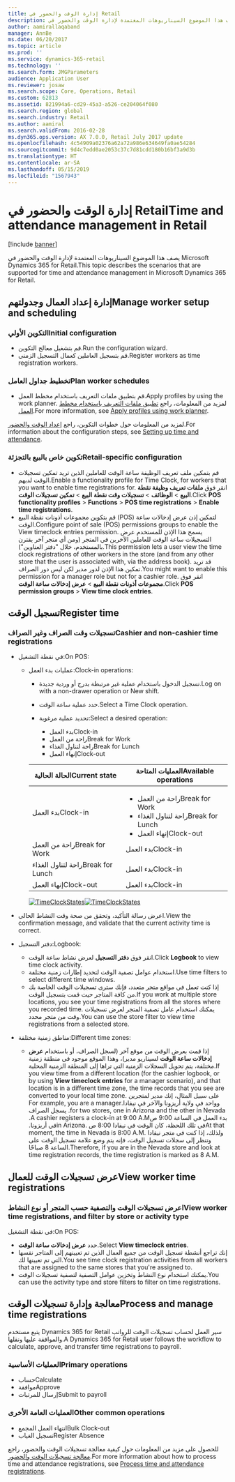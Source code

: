 ```yaml
---
title: إدارة الوقت والحضور في Retail
description: يصف هذا الموضوع السيناريوهات المعتمدة لإدارة الوقت والحضور في Microsoft Dynamics 365 for Retail.
author: aamirallaqaband
manager: AnnBe
ms.date: 06/20/2017
ms.topic: article
ms.prod: ''
ms.service: dynamics-365-retail
ms.technology: ''
ms.search.form: JMGParameters
audience: Application User
ms.reviewer: josaw
ms.search.scope: Core, Operations, Retail
ms.custom: 62813
ms.assetid: 821994a6-cd29-45a3-a526-ce204064f080
ms.search.region: global
ms.search.industry: Retail
ms.author: aamiral
ms.search.validFrom: 2016-02-28
ms.dyn365.ops.version: AX 7.0.0, Retail July 2017 update
ms.openlocfilehash: 4c54909a02376a62a72a986e634649fa0ae54284
ms.sourcegitcommit: 9d4c7edd0ae2053c37c7d81cdd180b16bf3a9d3b
ms.translationtype: HT
ms.contentlocale: ar-SA
ms.lasthandoff: 05/15/2019
ms.locfileid: "1567943"
---
```

# <a name="time-and-attendance-management-in-retail"></a><span data-ttu-id="ef8a6-103">إدارة الوقت والحضور في Retail</span><span class="sxs-lookup"><span data-stu-id="ef8a6-103">Time and attendance management in Retail</span></span>

[!include [banner](includes/banner.md)]

<span data-ttu-id="ef8a6-104">يصف هذا الموضوع السيناريوهات المعتمدة لإدارة الوقت والحضور في Microsoft Dynamics 365 for Retail.</span><span class="sxs-lookup"><span data-stu-id="ef8a6-104">This topic describes the scenarios that are supported for time and attendance management in Microsoft Dynamics 365 for Retail.</span></span>

## <a name="manage-worker-setup-and-scheduling"></a><span data-ttu-id="ef8a6-105">إدارة إعداد العمال وجدولتهم</span><span class="sxs-lookup"><span data-stu-id="ef8a6-105">Manage worker setup and scheduling</span></span>

### <a name="initial-configuration"></a><span data-ttu-id="ef8a6-106">التكوين الأولي</span><span class="sxs-lookup"><span data-stu-id="ef8a6-106">Initial configuration</span></span>

- <span data-ttu-id="ef8a6-107">قم بتشغيل معالج التكوين.</span><span class="sxs-lookup"><span data-stu-id="ef8a6-107">Run the configuration wizard.</span></span>
- <span data-ttu-id="ef8a6-108">قم بتسجيل العاملين كعمال التسجيل الزمني.</span><span class="sxs-lookup"><span data-stu-id="ef8a6-108">Register workers as time registration workers.</span></span>

### <a name="plan-worker-schedules"></a><span data-ttu-id="ef8a6-109">تخطيط جداول العامل</span><span class="sxs-lookup"><span data-stu-id="ef8a6-109">Plan worker schedules</span></span>

- <span data-ttu-id="ef8a6-110">قم بتطبيق ملفات التعريف باستخدام مخطط العمل.</span><span class="sxs-lookup"><span data-stu-id="ef8a6-110">Apply profiles by using the work planner.</span></span> <span data-ttu-id="ef8a6-111">لمزيد من المعلومات، راجع [تطبيق ملفات التعريف باستخدام مخطط العمل‬](https://technet.microsoft.com/library/aa551234.aspx).</span><span class="sxs-lookup"><span data-stu-id="ef8a6-111">For more information, see [Apply profiles using work planner](https://technet.microsoft.com/library/aa551234.aspx).</span></span>

<span data-ttu-id="ef8a6-112">لمزيد من المعلومات حول خطوات التكوين، راجع [إعداد الوقت والحضور](https://technet.microsoft.com/library/aa496971.aspx).</span><span class="sxs-lookup"><span data-stu-id="ef8a6-112">For information about the configuration steps, see [Setting up time and attendance](https://technet.microsoft.com/library/aa496971.aspx).</span></span>

### <a name="retail-specific-configuration"></a><span data-ttu-id="ef8a6-113">تكوين خاص بالبيع بالتجزئة</span><span class="sxs-lookup"><span data-stu-id="ef8a6-113">Retail-specific configuration</span></span>

- <span data-ttu-id="ef8a6-114">قم بتمكين ملف تعريف الوظيفة ساعة الوقت للعاملين الذين تريد تمكين تسجيلات الوقت لديهم.</span><span class="sxs-lookup"><span data-stu-id="ef8a6-114">Enable a functionality profile for Time Clock, for workers that you want to enable time registrations for.</span></span> <span data-ttu-id="ef8a6-115">انقر فوق **ملفات تعريف وظيفة نقطة البيع** &gt; **الوظائف** &gt; **تسجيلات وقت نقطة البيع** &gt; **تمكين تسجيلات الوقت**.</span><span class="sxs-lookup"><span data-stu-id="ef8a6-115">Click **POS functionality profiles** &gt; **Functions** &gt; **POS time registrations** &gt; **Enable time registrations**.</span></span>
- <span data-ttu-id="ef8a6-116">قم بتكوين مجموعات أذونات نقطة البيع (POS) لتمكين إذن عرض إدخالات ساعة الوقت.</span><span class="sxs-lookup"><span data-stu-id="ef8a6-116">Configure point of sale (POS) permissions groups to enable the View timeclock entries permission.</span></span> <span data-ttu-id="ef8a6-117">يسمح هذا الإذن للمستخدم عرض التسجيلات ساعة الوقت للعاملين الآخرين في المتجر (ومن أي متجر آخر يقترن بالمستخدم، خلال "دفتر العناوين").</span><span class="sxs-lookup"><span data-stu-id="ef8a6-117">This permission lets a user view the time clock registrations of other workers in the store (and from any other store that the user is associated with, via the address book).</span></span> <span data-ttu-id="ef8a6-118">قد تريد تمكين هذا الإذن لدور مدير لكن ليس دور الصراف.</span><span class="sxs-lookup"><span data-stu-id="ef8a6-118">You might want to enable this permission for a manager role but not for a cashier role.</span></span> <span data-ttu-id="ef8a6-119">انقر فوق **مجموعات أذونات نقطة البيع** &gt; **عرض إدخالات ساعة الوقت**.</span><span class="sxs-lookup"><span data-stu-id="ef8a6-119">Click **POS permission groups** &gt; **View time clock entries**.</span></span>

## <a name="register-time"></a><span data-ttu-id="ef8a6-120">تسجيل الوقت</span><span class="sxs-lookup"><span data-stu-id="ef8a6-120">Register time</span></span>

### <a name="cashier-and-non-cashier-time-registrations"></a><span data-ttu-id="ef8a6-121">تسجيلات وقت الصراف وغير الصراف</span><span class="sxs-lookup"><span data-stu-id="ef8a6-121">Cashier and non-cashier time registrations</span></span>

- <span data-ttu-id="ef8a6-122">في نقطة التشغيل:</span><span class="sxs-lookup"><span data-stu-id="ef8a6-122">On POS:</span></span>

    - <span data-ttu-id="ef8a6-123">عمليات بدء العمل:</span><span class="sxs-lookup"><span data-stu-id="ef8a6-123">Clock-in operations:</span></span>

        - <span data-ttu-id="ef8a6-124">تسجيل الدخول باستخدام عملية غير مرتبطة بدرج أو وردية جديدة.</span><span class="sxs-lookup"><span data-stu-id="ef8a6-124">Log on with a non-drawer operation or New shift.</span></span>
        - <span data-ttu-id="ef8a6-125">حدد عملية ساعة الوقت.</span><span class="sxs-lookup"><span data-stu-id="ef8a6-125">Select a Time Clock operation.</span></span>
        - <span data-ttu-id="ef8a6-126">تحديد عملية مرغوبة:</span><span class="sxs-lookup"><span data-stu-id="ef8a6-126">Select a desired operation:</span></span>

            - <span data-ttu-id="ef8a6-127">بدء العمل</span><span class="sxs-lookup"><span data-stu-id="ef8a6-127">Clock-in</span></span>
            - <span data-ttu-id="ef8a6-128">راحة من العمل</span><span class="sxs-lookup"><span data-stu-id="ef8a6-128">Break for Work</span></span>
            - <span data-ttu-id="ef8a6-129">راحة لتناول الغذاء</span><span class="sxs-lookup"><span data-stu-id="ef8a6-129">Break for Lunch</span></span>
            - <span data-ttu-id="ef8a6-130">إنهاء العمل</span><span class="sxs-lookup"><span data-stu-id="ef8a6-130">Clock-out</span></span>

        <table>
        <thead>
        <tr>
        <th><span data-ttu-id="ef8a6-131">الحالة الحالية</span><span class="sxs-lookup"><span data-stu-id="ef8a6-131">Current state</span></span></th>
        <th><span data-ttu-id="ef8a6-132">العمليات المتاحة</span><span class="sxs-lookup"><span data-stu-id="ef8a6-132">Available operations</span></span></th>
        </tr>
        </thead>
        <tbody>
        <tr>
        <td><span data-ttu-id="ef8a6-133">بدء العمل</span><span class="sxs-lookup"><span data-stu-id="ef8a6-133">Clock-in</span></span></td>
        <td>
        <ul>
        <li><span data-ttu-id="ef8a6-134">راحة من العمل</span><span class="sxs-lookup"><span data-stu-id="ef8a6-134">Break for Work</span></span></li>
        <li><span data-ttu-id="ef8a6-135">راحة لتناول الغذاء</span><span class="sxs-lookup"><span data-stu-id="ef8a6-135">Break for Lunch</span></span></li>
        <li><span data-ttu-id="ef8a6-136">إنهاء العمل</span><span class="sxs-lookup"><span data-stu-id="ef8a6-136">Clock-out</span></span></li>
        </ul>
        </td>
        </tr>
        <tr>
        <td><span data-ttu-id="ef8a6-137">راحة من العمل</span><span class="sxs-lookup"><span data-stu-id="ef8a6-137">Break for Work</span></span></td>
        <td><span data-ttu-id="ef8a6-138">بدء العمل</span><span class="sxs-lookup"><span data-stu-id="ef8a6-138">Clock-in</span></span></td>
        </tr>
        <tr>
        <td><span data-ttu-id="ef8a6-139">راحة لتناول الغذاء</span><span class="sxs-lookup"><span data-stu-id="ef8a6-139">Break for Lunch</span></span></td>
        <td><span data-ttu-id="ef8a6-140">بدء العمل</span><span class="sxs-lookup"><span data-stu-id="ef8a6-140">Clock-in</span></span></td>
        </tr>
        <tr>
        <td><span data-ttu-id="ef8a6-141">إنهاء العمل</span><span class="sxs-lookup"><span data-stu-id="ef8a6-141">Clock-out</span></span></td>
        <td><span data-ttu-id="ef8a6-142">بدء العمل</span><span class="sxs-lookup"><span data-stu-id="ef8a6-142">Clock-in</span></span></td>
        </tr>
        </tbody>
        </table>

        <span data-ttu-id="ef8a6-143">[![TimeClockStates](./media/timeclockstates.png)](./media/timeclockstates.png)</span><span class="sxs-lookup"><span data-stu-id="ef8a6-143">[![TimeClockStates](./media/timeclockstates.png)](./media/timeclockstates.png)</span></span>

- <span data-ttu-id="ef8a6-144">اعرض رسالة التأكيد، وتحقق من صحة وقت النشاط الحالي.</span><span class="sxs-lookup"><span data-stu-id="ef8a6-144">View the confirmation message, and validate that the current activity time is correct.</span></span>
- <span data-ttu-id="ef8a6-145">دفتر التسجيل:</span><span class="sxs-lookup"><span data-stu-id="ef8a6-145">Logbook:</span></span>

    - <span data-ttu-id="ef8a6-146">انقر فوق **دفتر التسجيل** لعرض نشاط ساعة الوقت.</span><span class="sxs-lookup"><span data-stu-id="ef8a6-146">Click **Logbook** to view time clock activity.</span></span>
    - <span data-ttu-id="ef8a6-147">استخدام عوامل تصفية الوقت لتحديد إطارات زمنية مختلفة.</span><span class="sxs-lookup"><span data-stu-id="ef8a6-147">Use time filters to select different time windows.</span></span>
    - <span data-ttu-id="ef8a6-148">إذا كنت تعمل في مواقع متجر متعدد، فإنك سترى تسجيلات الوقت الخاصة بك من كافة المتاجر حيث قمت بتسجيل الوقت.</span><span class="sxs-lookup"><span data-stu-id="ef8a6-148">If you work at multiple store locations, you see your time registrations from all the stores where you recorded time.</span></span> <span data-ttu-id="ef8a6-149">يمكنك استخدام عامل تصفية المتجر لعرض تسجيلات وقت من متجر محدد.</span><span class="sxs-lookup"><span data-stu-id="ef8a6-149">You can use the store filter to view time registrations from a selected store.</span></span>

- <span data-ttu-id="ef8a6-150">مناطق زمنية مختلفة:</span><span class="sxs-lookup"><span data-stu-id="ef8a6-150">Different time zones:</span></span>

    - <span data-ttu-id="ef8a6-151">إذا قمت بعرض الوقت من موقع آخر (لسجل الصراف، أو باستخدام **عرض إدخالات ساعة الوقت** لسيناريو مدير)، وهذا الموقع موجود في منطقة زمنية مختلفة، يتم تحويل السجلات الزمنية التي تراها إلى المنطقة الزمنية المحلية.</span><span class="sxs-lookup"><span data-stu-id="ef8a6-151">If you view time from a different location (for the cashier logbook, or by using **View timeclock entries** for a manager scenario), and that location is in a different time zone, the time records that you see are converted to your local time zone.</span></span> <span data-ttu-id="ef8a6-152">‏‫على سبيل المثال، إنك مدير لمتجرين وواحد في ولاية أريزونا والآخر في نيفادا.</span><span class="sxs-lookup"><span data-stu-id="ef8a6-152">For example, you are a manager for two stores, one in Arizona and the other in Nevada.</span></span> <span data-ttu-id="ef8a6-153">يسجل الصراف بدء العمل في الساعة 9:00 ص</span><span class="sxs-lookup"><span data-stu-id="ef8a6-153">A cashier registers a clock-in at 9:00 A.M.</span></span> <span data-ttu-id="ef8a6-154">في أريزونا.‬</span><span class="sxs-lookup"><span data-stu-id="ef8a6-154">in Arizona.</span></span> <span data-ttu-id="ef8a6-155">في تلك اللحظة، كان الوقت في نيفادا 8:00 ص</span><span class="sxs-lookup"><span data-stu-id="ef8a6-155">At that moment, the time in Nevada is 8:00 A.M.</span></span> <span data-ttu-id="ef8a6-156">ولذلك، إذا كنت في متجر نيفادا وتنظر إلى سجلات تسجيل الوقت، فإنه يتم وضع علامة تسجيل الوقت على الساعة 8 صباحًا.</span><span class="sxs-lookup"><span data-stu-id="ef8a6-156">Therefore, if you are in the Nevada store and look at time registration records, the time registration is marked as 8 A.M.</span></span>

## <a name="view-worker-time-registrations"></a><span data-ttu-id="ef8a6-157">عرض تسجيلات الوقت للعمال</span><span class="sxs-lookup"><span data-stu-id="ef8a6-157">View worker time registrations</span></span>

### <a name="view-worker-time-registrations-and-filter-by-store-or-activity-type"></a><span data-ttu-id="ef8a6-158">اعرض تسجيلات الوقت والتصفية حسب المتجر أو نوع النشاط</span><span class="sxs-lookup"><span data-stu-id="ef8a6-158">View worker time registrations, and filter by store or activity type</span></span>

<span data-ttu-id="ef8a6-159">في نقطة التشغيل:</span><span class="sxs-lookup"><span data-stu-id="ef8a6-159">On POS:</span></span>

- <span data-ttu-id="ef8a6-160">حدد **عرض إدخالات ساعة الوقت**.</span><span class="sxs-lookup"><span data-stu-id="ef8a6-160">Select **View timeclock entries**.</span></span>
- <span data-ttu-id="ef8a6-161">إنك تراجع أنشطة تسجيل الوقت من جميع العمال الذين تم تعيينهم إلى المتاجر نفسها التي تم تعيينها لك.</span><span class="sxs-lookup"><span data-stu-id="ef8a6-161">You see time clock registration activities from all workers that are assigned to the same stores that you're assigned to.</span></span>
- <span data-ttu-id="ef8a6-162">يمكنك استخدام نوع النشاط وتخزين عوامل التصفية لتصفية تسجيلات الوقت.</span><span class="sxs-lookup"><span data-stu-id="ef8a6-162">You can use the activity type and store filters to filter on time registrations.</span></span>

## <a name="process-and-manage-time-registrations"></a><span data-ttu-id="ef8a6-163">معالجة وإدارة تسجيلات الوقت</span><span class="sxs-lookup"><span data-stu-id="ef8a6-163">Process and manage time registrations</span></span>

<span data-ttu-id="ef8a6-164">يتبع مستخدم Dynamics 365 for Retail سير العمل لحساب تسجيلات الوقت للرواتب والموافقة عليها ونقلها.</span><span class="sxs-lookup"><span data-stu-id="ef8a6-164">A Dynamics 365 for Retail user follows the workflow to calculate, approve, and transfer time registrations to payroll.</span></span>

### <a name="primary-operations"></a><span data-ttu-id="ef8a6-165">العمليات الأساسية</span><span class="sxs-lookup"><span data-stu-id="ef8a6-165">Primary operations</span></span>

- <span data-ttu-id="ef8a6-166">حساب</span><span class="sxs-lookup"><span data-stu-id="ef8a6-166">Calculate</span></span>
- <span data-ttu-id="ef8a6-167">موافقة</span><span class="sxs-lookup"><span data-stu-id="ef8a6-167">Approve</span></span>
- <span data-ttu-id="ef8a6-168">إرسال للمرتبات</span><span class="sxs-lookup"><span data-stu-id="ef8a6-168">Submit to payroll</span></span>

### <a name="other-common-operations"></a><span data-ttu-id="ef8a6-169">العمليات العامة الأخرى</span><span class="sxs-lookup"><span data-stu-id="ef8a6-169">Other common operations</span></span>

- <span data-ttu-id="ef8a6-170">انتهاء العمل المجمع</span><span class="sxs-lookup"><span data-stu-id="ef8a6-170">Bulk Clock-out</span></span>
- <span data-ttu-id="ef8a6-171">تسجيل الغياب</span><span class="sxs-lookup"><span data-stu-id="ef8a6-171">Register Absence</span></span>

<span data-ttu-id="ef8a6-172">للحصول على مزيد من المعلومات حول كيفية معالجة تسجيلات الوقت والحضور، راجع [معالجة تسجيلات الوقت والحضور](https://technet.microsoft.com/library/aa573180.aspx).</span><span class="sxs-lookup"><span data-stu-id="ef8a6-172">For more information about how to process time and attendance registrations, see [Process time and attendance registrations](https://technet.microsoft.com/library/aa573180.aspx).</span></span>
